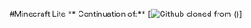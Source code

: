 #Minecraft Lite 
** Continuation of:** 
[![ Github cloned from ()](https://github.com/Aidanhouk/Minecraft-Clone)]
